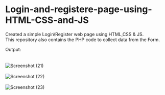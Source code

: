 # Login-and-registere-page-using-HTML-CSS-and-JS
Created a simple Login\Register web page using HTML,CSS & JS.<br>
This repository also contains the PHP code to collect data from the Form.

Output:<br><br><br>
![Screenshot (21)](https://github.com/Username24112002/Login-and-registere-page-using-HTML-CSS-and-JS/assets/104640337/9eab1348-68fe-4174-938c-a0052e37b466)<br><br>
![Screenshot (22)](https://github.com/Username24112002/Login-and-registere-page-using-HTML-CSS-and-JS/assets/104640337/7d693542-0237-45b0-bca4-729f33a3a110)<br><br>
![Screenshot (23)](https://github.com/Username24112002/Login-and-registere-page-using-HTML-CSS-and-JS/assets/104640337/68919548-b2ef-402e-8244-3566c131b3e7)
